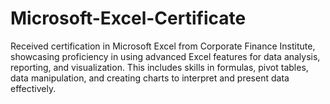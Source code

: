 # Microsoft-Excel-Certificate
Received certification in Microsoft Excel from Corporate Finance Institute, showcasing proficiency in using advanced Excel features for data analysis, 
reporting, and visualization. This includes skills in formulas, pivot tables, data manipulation, and creating charts to interpret and present data effectively.
